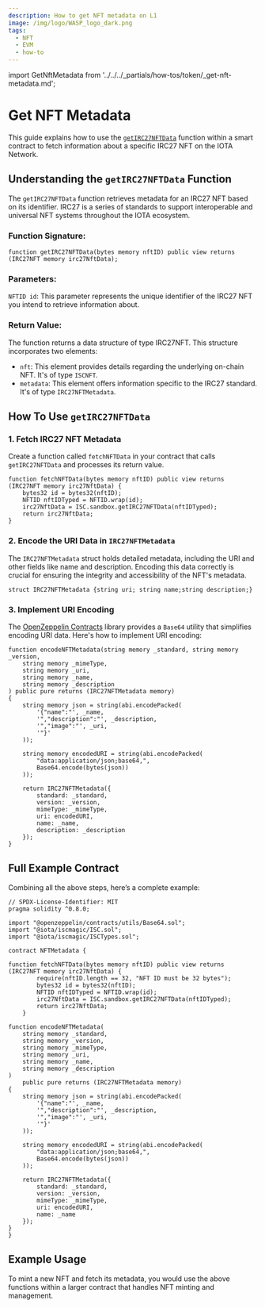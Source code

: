 ```yaml
---
description: How to get NFT metadata on L1
image: /img/logo/WASP_logo_dark.png
tags:
  - NFT
  - EVM
  - how-to
---
```

import GetNftMetadata from '../../../_partials/how-tos/token/_get-nft-metadata.md';

# Get NFT Metadata

This guide explains how to use the [`getIRC27NFTData`](https://github.com/iotaledger/wasp/blob/develop/packages/vm/core/evm/iscmagic/ISCSandbox.sol#L118) function within a smart contract to fetch information about a specific IRC27 NFT on the IOTA Network.

<GetNftMetadata />

## Understanding the `getIRC27NFTData` Function

The `getIRC27NFTData` function retrieves metadata for an IRC27 NFT based on its identifier. IRC27 is a series of standards to support interoperable and universal NFT systems throughout the IOTA ecosystem.

### Function Signature:

```solidity
function getIRC27NFTData(bytes memory nftID) public view returns (IRC27NFT memory irc27NftData);
```

### Parameters:

`NFTID id`: This parameter represents the unique identifier of the IRC27 NFT you intend to retrieve information about.

### Return Value:

The function returns a data structure of type IRC27NFT. This structure incorporates two elements:
*  `nft`: This element provides details regarding the underlying on-chain NFT. It's of type `ISCNFT`.
*  `metadata`: This element offers information specific to the IRC27 standard. It's of type `IRC27NFTMetadata`.

## How To Use `getIRC27NFTData`

### 1. Fetch IRC27 NFT Metadata

Create a function called `fetchNFTData` in your contract that calls `getIRC27NFTData` and processes its return value.

```solidity
function fetchNFTData(bytes memory nftID) public view returns (IRC27NFT memory irc27NftData) {
    bytes32 id = bytes32(nftID);
    NFTID nftIDTyped = NFTID.wrap(id);
    irc27NftData = ISC.sandbox.getIRC27NFTData(nftIDTyped);
    return irc27NftData;
}
```
### 2. Encode the URI Data in `IRC27NFTMetadata`

The `IRC27NFTMetadata` struct holds detailed metadata, including the URI and other fields like name and description. Encoding this data correctly is crucial for ensuring the integrity and accessibility of the NFT's metadata.

```solidity
struct IRC27NFTMetadata {string uri; string name;string description;}
```

### 3. Implement URI Encoding

The [OpenZeppelin Contracts](https://www.openzeppelin.com/) library provides a `Base64` utility that simplifies encoding URI data. Here's how to implement URI encoding:


```solidity
function encodeNFTMetadata(string memory _standard, string memory _version, 
    string memory _mimeType,
    string memory _uri,
    string memory _name,
    string memory _description
) public pure returns (IRC27NFTMetadata memory) 
{
    string memory json = string(abi.encodePacked(
        '{"name":"', _name,
        '","description":"', _description,
        '","image":"', _uri,
        '"}'
    ));

    string memory encodedURI = string(abi.encodePacked(
        "data:application/json;base64,", 
        Base64.encode(bytes(json))
    ));

    return IRC27NFTMetadata({
        standard: _standard,
        version: _version,
        mimeType: _mimeType,
        uri: encodedURI,
        name: _name,
        description: _description
    });
}
```

## Full Example Contract

Combining all the above steps, here’s a complete example:

```solidity
// SPDX-License-Identifier: MIT
pragma solidity ^0.8.0;

import "@openzeppelin/contracts/utils/Base64.sol";
import "@iota/iscmagic/ISC.sol";
import "@iota/iscmagic/ISCTypes.sol";

contract NFTMetadata {

function fetchNFTData(bytes memory nftID) public view returns (IRC27NFT memory irc27NftData) {
        require(nftID.length == 32, "NFT ID must be 32 bytes");
        bytes32 id = bytes32(nftID);
        NFTID nftIDTyped = NFTID.wrap(id);
        irc27NftData = ISC.sandbox.getIRC27NFTData(nftIDTyped);
        return irc27NftData;
    }

function encodeNFTMetadata(
    string memory _standard,
    string memory _version,
    string memory _mimeType,
    string memory _uri,
    string memory _name,
    string memory _description
) 
    public pure returns (IRC27NFTMetadata memory) 
{
    string memory json = string(abi.encodePacked(
        '{"name":"', _name,
        '","description":"', _description,
        '","image":"', _uri,
        '"}'
    ));

    string memory encodedURI = string(abi.encodePacked(
        "data:application/json;base64,", 
        Base64.encode(bytes(json))
    ));

    return IRC27NFTMetadata({
        standard: _standard,
        version: _version,
        mimeType: _mimeType,
        uri: encodedURI,
        name: _name
    });
}
}
```
## Example Usage

To mint a new NFT and fetch its metadata, you would use the above functions within a larger contract that handles NFT minting and management.